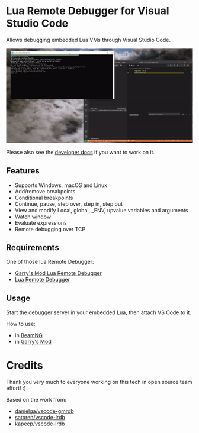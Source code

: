 # Lua Remote Debugger for Visual Studio Code

Allows debugging embedded Lua VMs through Visual Studio Code.

![Lua debug](images/demo.gif)

Please also see the [developer docs](Readme_devs.md) if you want to work on it.

## Features

- Supports Windows, macOS and Linux
- Add/remove breakpoints
- Conditional breakpoints
- Continue, pause, step over, step in, step out
- View and modify Local, global, \_ENV, upvalue variables and arguments
- Watch window
- Evaluate expressions
- Remote debugging over TCP

## Requirements

One of those lua Remote Debugger:
- [Garry's Mod Lua Remote Debugger](https://github.com/danielga/gm_rdb/releases)
- [Lua Remote Debugger](https://github.com/satoren/vscode-lrdb)

## Usage

Start the debugger server in your embedded Lua, then attach VS Code to it.

How to use:
- in [BeamNG](Readme_BeamNG.md)
- in [Garry's Mod](Readme_GM.md)

# Credits

Thank you very much to everyone working on this tech in open source team effort! :)

Based on the work from:
- [danielga/vscode-gmrdb](https://github.com/danielga/vscode-gmrdb)
- [satoren/vscode-lrdb](https://github.com/satoren/vscode-lrdb)
- [kapecp/vscode-lrdb](https://github.com/kapecp/vscode-lrdb)

